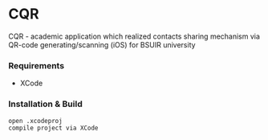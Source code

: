 # CQR

CQR - academic application which realized contacts sharing mechanism via QR-code generating/scanning (iOS) for BSUIR university

### Requirements
- XCode

### Installation & Build
```
open .xcodeproj
compile project via XCode
```
